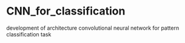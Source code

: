 # CNN_for_classification
development of architecture convolutional neural network  for pattern classification task
